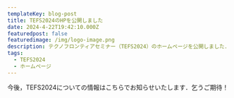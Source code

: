 ```yaml
---
templateKey: blog-post
title: TEFS2024のHPを公開しました
date: 2024-4-22T19:42:10.000Z
featuredpost: false
featuredimage: /img/logo-image.png
description: テクノフロンティアセミナー（TEFS2024）のホームページを公開しました．
tags:
  - TEFS2024
  - ホームページ
---
```


今後，TEFS2024についての情報はこちらでお知らせいたします．乞うご期待！
